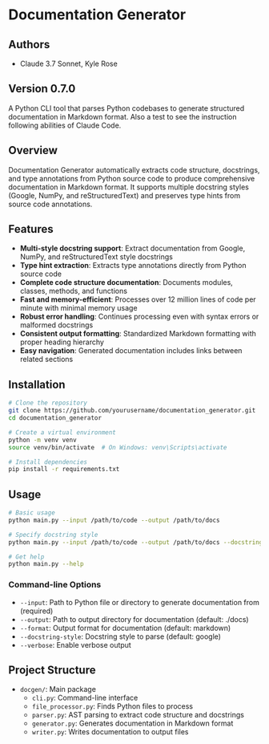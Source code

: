 # Documentation Generator
## Authors
- Claude 3.7 Sonnet, Kyle Rose
## Version 0.7.0

A Python CLI tool that parses Python codebases to generate structured documentation in Markdown format.
Also a test to see the instruction following abilities of Claude Code.

## Overview

Documentation Generator automatically extracts code structure, docstrings, and type annotations from Python source code to produce comprehensive documentation in Markdown format. It supports multiple docstring styles (Google, NumPy, and reStructuredText) and preserves type hints from source code annotations.

## Features

- **Multi-style docstring support**: Extract documentation from Google, NumPy, and reStructuredText style docstrings
- **Type hint extraction**: Extracts type annotations directly from Python source code
- **Complete code structure documentation**: Documents modules, classes, methods, and functions
- **Fast and memory-efficient**: Processes over 12 million lines of code per minute with minimal memory usage
- **Robust error handling**: Continues processing even with syntax errors or malformed docstrings
- **Consistent output formatting**: Standardized Markdown formatting with proper heading hierarchy
- **Easy navigation**: Generated documentation includes links between related sections

## Installation

```bash
# Clone the repository
git clone https://github.com/yourusername/documentation_generator.git
cd documentation_generator

# Create a virtual environment
python -m venv venv
source venv/bin/activate  # On Windows: venv\Scripts\activate

# Install dependencies
pip install -r requirements.txt
```

## Usage

```bash
# Basic usage
python main.py --input /path/to/code --output /path/to/docs

# Specify docstring style
python main.py --input /path/to/code --output /path/to/docs --docstring-style google

# Get help
python main.py --help
```

### Command-line Options

- `--input`: Path to Python file or directory to generate documentation from (required)
- `--output`: Path to output directory for documentation (default: ./docs)
- `--format`: Output format for documentation (default: markdown)
- `--docstring-style`: Docstring style to parse (default: google)
- `--verbose`: Enable verbose output

## Project Structure

- `docgen/`: Main package
  - `cli.py`: Command-line interface
  - `file_processor.py`: Finds Python files to process
  - `parser.py`: AST parsing to extract code structure and docstrings
  - `generator.py`: Generates documentation in Markdown format
  - `writer.py`: Writes documentation to output files

